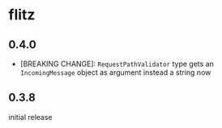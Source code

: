 # flitz

## 0.4.0

* [BREAKING CHANGE]: `RequestPathValidator` type gets an `IncomingMessage` object as argument instead a string now

## 0.3.8

initial release
